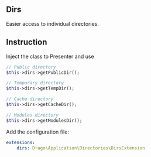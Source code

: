 ## Dirs
Easier access to individual directories.

## Instruction
Inject the class to Presenter and use
```php
// Public directory
$this->dirs->getPublicDir();

// Temporary directory
$this->dirs->getTempDir();

// Cache directory
$this->dirs->getCacheDir();

// Modules directory
$this->dirs->getModulesDir();
```

Add the configuration file:
```yaml
extensions:
	dirs: Drago\Application\Directories\DirsExtension
```
